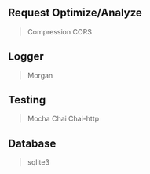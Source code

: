 ## Request Optimize/Analyze
> Compression
> CORS

## Logger
> Morgan

## Testing
> Mocha
> Chai
> Chai-http

## Database
> sqlite3
